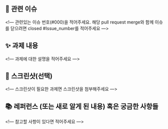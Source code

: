 ## 📌 관련 이슈
<!— 관련있는 이슈 번호(#000)을 적어주세요.
  해당 pull request merge와 함께 이슈를 닫으려면
  closed #Issue_number를 적어주세요 —>

## ✨ 과제 내용
<!— 과제에 대한 설명을 적어주세요 —>

## 📸 스크린샷(선택)
<!— 스크린샷이 필요한 과제면 스크린샷을 첨부해주세요 —>

## 📚 레퍼런스 (또는 새로 알게 된 내용) 혹은 궁금한 사항들
<!— 참고할 사항이 있다면 적어주세요 —>